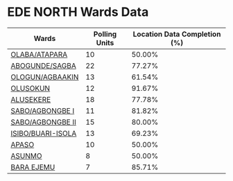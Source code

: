
# EDE NORTH Wards Data

| Wards | Polling Units | Location Data Completion (%) |
| ---- | ----- | ------- |
| [OLABA/ATAPARA](./wards/17765-olaba/atapara) | 10 | 50.00% |
| [ABOGUNDE/SAGBA](./wards/17766-abogunde/sagba) | 22 | 77.27% |
| [OLOGUN/AGBAAKIN](./wards/17767-ologun/agbaakin) | 13 | 61.54% |
| [OLUSOKUN](./wards/17768-olusokun) | 12 | 91.67% |
| [ALUSEKERE](./wards/17769-alusekere) | 18 | 77.78% |
| [SABO/AGBONGBE I](./wards/17770-sabo/agbongbe-i) | 11 | 81.82% |
| [SABO/AGBONGBE II](./wards/17771-sabo/agbongbe-ii) | 15 | 80.00% |
| [ISIBO/BUARI-ISOLA](./wards/17772-isibo/buari-isola) | 13 | 69.23% |
| [APASO](./wards/17773-apaso) | 10 | 50.00% |
| [ASUNMO](./wards/17774-asunmo) | 8 | 50.00% |
| [BARA EJEMU](./wards/17775-bara-ejemu) | 7 | 85.71% |




